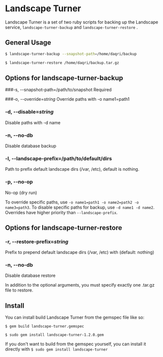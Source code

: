 # Landscape Turner

Landscape Turner is a set of two ruby scripts for backing up the Landscape service, 	`landscape-turner-backup` and `landscape-turner-restore` .

## General Usage

```bash
$ landscape-turner-backup --snapshot-path=/home/daqri/backup

$ landscape-turner-restore /home/daqri/backup.tar.gz
```

## Options for landscape-turner-backup

###-s, --snapshot-path=/path/to/snapshot
Required

###-o, --override=*string*
Override paths with -o name1=path1

### -d, --disable=*string*
Disable paths with -d name

### -n, --no-db
Disable database backup

### -l, --landscape-prefix=/path/to/default/dirs
Path to prefix default landscape dirs (/var, /etc), default is nothing.

### -p, --no-op
No-op (dry run)


To override specific paths, use `-o name1=path1 -o name2=path2 -o name3=path3`. To disable specific paths for backup, use `-d name1 -d name2`. Overrides have higher priority than `--landscape-prefix`.

## Options for landscape-turner-restore

### -r, --restore-prefix=*string*
Prefix to prepend default landscape dirs (/var, /etc) with (default: nothing)

### -n, --no-db
Disable database restore


In addition to the optional arguments, you must specify exactly one .tar.gz file to restore.

## Install

You can install build Landscape Turner from the gemspec file like so:

`$ gem build landscape-turner.gemspec`

`$ sudo gem install landscape-turner-1.2.0.gem`

If you don't want to build from the gemspec yourself, you can install it directly with `$ sudo gem install landscape-turner`
